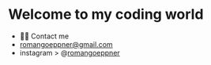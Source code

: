 # Welcome to my coding world 

- ✌🏼 Contact me
- romangoeppner@gmail.com
- instagram > @[romangoeppner](https://instagram.com/roman_goeppner?igshid=OGQ5ZDc2ODk2ZA==)
